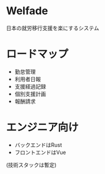 # Welfade
日本の就労移行支援を楽にするシステム

# ロードマップ
* 勤怠管理
* 利用者日報
* 支援経過記録
* 個別支援計画
* 報酬請求

# エンジニア向け
* バックエンドはRust
* フロントエンドはVue

(技術スタックは暫定)

